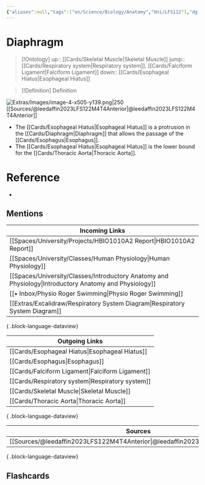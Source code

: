 ```yaml
---
{"aliases":null,"tags":["on/Science/Biology/Anatomy","Uni/LFS112"],"dg-publish":true,"permalink":"/cards/diaphragm/","dgPassFrontmatter":true}
---
```


# Diaphragm

> [!Ontology]
> up:: [[Cards/Skeletal Muscle\|Skeletal Muscle]]
> jump:: [[Cards/Respiratory system\|Respiratory system]], [[Cards/Falciform Ligament\|Falciform Ligament]]
> down:: [[Cards/Esophageal Hiatus\|Esophageal Hiatus]]

> [!Definition] Definition
> 

![Extras/Images/image-4-x505-y139.png|250](/img/user/Extras/Images/image-4-x505-y139.png)
[[Sources/@leedaffin2023LFS122M4T4Anterior\|@leedaffin2023LFS122M4T4Anterior]]

- The [[Cards/Esophageal Hiatus\|Esophageal Hiatus]] is a protrusion in the [[Cards/Diaphragm\|Diaphragm]] that allows the passage of the [[Cards/Esophagus\|Esophagus]].
- The [[Cards/Esophageal Hiatus\|Esophageal Hiatus]] is the lower bound for the [[Cards/Thoracic Aorta\|Thoracic Aorta]].

# Reference
- 

## Mentions
| Incoming Links                                                                                            |
| --------------------------------------------------------------------------------------------------------- |
| [[Spaces/University/Projects/HBIO1010A2 Report\|HBIO1010A2 Report]]                                    |
| [[Spaces/University/Classes/Human Physiology\|Human Physiology]]                                       |
| [[Spaces/University/Classes/Introductory Anatomy and Physiology\|Introductory Anatomy and Physiology]] |
| [[• Inbox/Physio Roger Swimming\|Physio Roger Swimming]]                                               |
| [[Extras/Excalidraw/Respiratory System Diagram\|Respiratory System Diagram]]                           |

{ .block-language-dataview}

| Outgoing Links                                      |
| --------------------------------------------------- |
| [[Cards/Esophageal Hiatus\|Esophageal Hiatus]]   |
| [[Cards/Esophagus\|Esophagus]]                   |
| [[Cards/Falciform Ligament\|Falciform Ligament]] |
| [[Cards/Respiratory system\|Respiratory system]] |
| [[Cards/Skeletal Muscle\|Skeletal Muscle]]       |
| [[Cards/Thoracic Aorta\|Thoracic Aorta]]         |

{ .block-language-dataview}

| Sources                                                                           |
| --------------------------------------------------------------------------------- |
| [[Sources/@leedaffin2023LFS122M4T4Anterior\|@leedaffin2023LFS122M4T4Anterior]] |

{ .block-language-dataview}

## Flashcards
